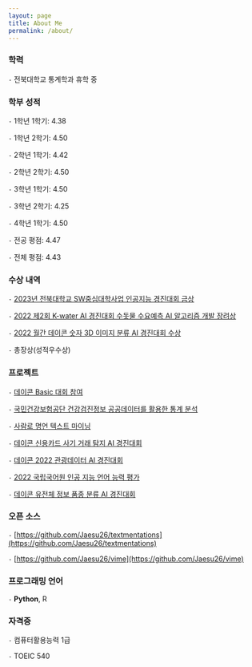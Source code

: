 ```yaml
---
layout: page
title: About Me
permalink: /about/
---
```


### 학력

`-` 전북대학교 통계학과 휴학 중

### 학부 성적

`-` 1학년 1학기: 4.38

`-` 1학년 2학기: 4.50

`-` 2학년 1학기: 4.42

`-` 2학년 2학기: 4.50

`-` 3학년 1학기: 4.50

`-` 3학년 2학기: 4.25

`-` 4학년 1학기: 4.50

`-` 전공 평점: 4.47

`-` 전체 평점: 4.43

### 수상 내역

`-` [2023년 전북대학교 SW중심대학사업 인공지능 경진대회 금상](https://github.com/Jaesu26/jbnu-book-genre-classification)

`-` [2022 제2회 K-water AI 경진대회 수돗물 수요예측 AI 알고리즘 개발 장려상](https://github.com/Jaesu26/aifactory-water-demand-forecasting)

`-` [2022 월간 데이콘 숫자 3D 이미지 분류 AI 경진대회 수상](https://github.com/Jaesu26/dacon-3d-mnist-image-classification)

`-` 총장상(성적우수상)

### 프로젝트

`-` [데이콘 Basic 대회 참여](https://github.com/Jaesu26/dacon-basic)

`-` [국민건강보험공단 건강검진정보 공공데이터를 활용한 통계 분석](https://github.com/Jaesu26/statistical-database-project)

`-` [사람로 명언 텍스트 마이닝](https://github.com/Jaesu26/text-mining-project)

`-` [데이콘 신용카드 사기 거래 탐지 AI 경진대회](https://github.com/Jaesu26/dacon-credit-card-fraud-detection)

`-` [데이콘 2022 관광데이터 AI 경진대회](https://github.com/Jaesu26/dacon-point-of-interest-category-classification)

`-` [2022 국립국어원 인공 지능 언어 능력 평가](https://github.com/Jaesu26/korean-aspect-based-sentiment-analysis)

`-` [데이콘 유전체 정보 품종 분류 AI 경진대회](https://github.com/Jaesu26/dacon-species-classification-using-snp)

### 오픈 소스

`-` [https://github.com/Jaesu26/textmentations](https://github.com/Jaesu26/textmentations)

`-` [https://github.com/Jaesu26/vime](https://github.com/Jaesu26/vime)

### 프로그래밍 언어

`-` **Python**, R

### 자격증

`-` 컴퓨터활용능력 1급

`-` TOEIC 540

[^1]:a blogging platform that natively supports Jupyter notebooks in addition to other formats.
